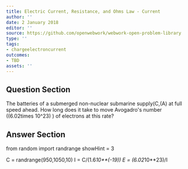 ```yaml
---
title: Electric Current, Resistance, and Ohms Law - Current
author: ''
date: 2 January 2018
editor: ''
source: https://github.com/openwebwork/webwork-open-problem-library
type: ''
tags:
- chargeelectroncurrent
outcomes:
- TBD
assets: ''
---
```


## Question Section 

The batteries of a submerged non-nuclear submarine supply(C,(A) at full speed ahead. How long does it take to move Avogadro's number ((6.02times 10^23) ) of electrons at this rate?



## Answer Section

from random import randrange
showHint = 3

C = randrange(950,1050,10)
I = C/(1.6*10**(-19))
E = (6.02*10**23)/I